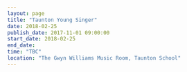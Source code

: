 ```yaml
---
layout: page
title: "Taunton Young Singer"
date: 2018-02-25
publish_date: 2017-11-01 09:00:00
start_date: 2018-02-25
end_date: 
time: "TBC"
location: "The Gwyn Williams Music Room, Taunton School"
---
```


